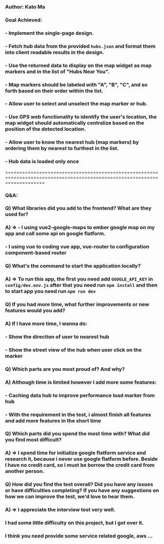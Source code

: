 ### Author: Kato Ma 

### Goal Achieved: 
###     -  Implement the single-page design.
###     -  Fetch hub data from the provided `hubs.json` and format them into client readable results in the design.
###     -  Use the returned data to display on the map widget as map markers and in the list of "Hubs Near You".
###     -  Map markers should be labeled with "A", "B", "C", and so forth based on their order within the list.
###     -  Allow user to select and unselect the map marker or hub.
###     -  Use GPS web functionality to identify the user's location, the map widget should automatically centralize based on the position of the detected location.
###     -  Allow user to know the nearest hub (map markers) by ordering them by nearest to furthest in the list.
###     -  Hub data is loaded only once

==========================================================================================================================

### Q&A: 

### Q) What libraries did you add to the frontend? What are they used for?
### A) =>  - I using vue2-google-maps to ember google map on my app and call some api on google flatform.
###         - I using vue to coding vue app, vue-router to configuration component-based router

### Q) What's the command to start the application locally?
### A) =>  To run this app, the first you need add `GOOGLE_API_KEY` in `config/dev.env.js` after that you need run `npm install` and then to start app you need run `npm run dev`

### Q) If you had more time, what further improvements or new features would you add?
### A) If I have more time, I wanna do:
###     - Show the direction of user to nearest hub
###     - Show the street view of the hub when user click on the marker

### Q) Which parts are you most proud of? And why?
### A) Although time is limited however I add more some features: 
###     - Caching data hub to improve performance load marker from hub
###     - With the requirement in the test, i almost finish all features and add more features in the short time
    

### Q) Which parts did you spend the most time with? What did you find most difficult?
### A) =>  I spend time for initialize google flatform service and research it, because i never use google flatform before. Beside I have no credit card, so I must be borrow the credit card from another person.

### Q) How did you find the test overall? Did you have any issues or have difficulties completing? If you have any suggestions on how we can improve the test, we'd love to hear them.
### A) =>  I appreciate the interview test very well.
###        I had some little difficulty on this project, but I got over it. 
###        I think you need provide some service related google, aws ...
           